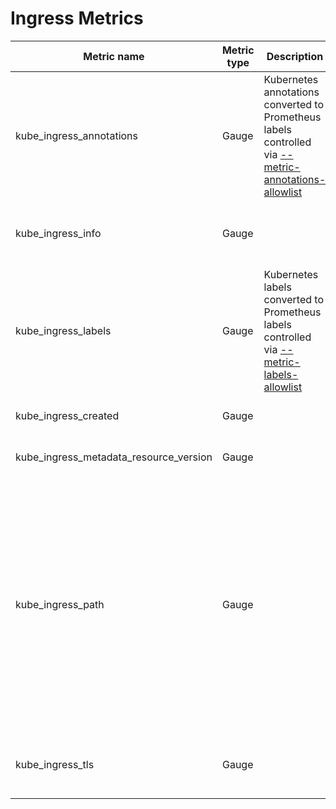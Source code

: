 # Ingress Metrics

| Metric name                            | Metric type | Description                                                                                                               | Labels/tags                                                                                                                                                                                                                                                                                                                                                                                                                                                                                                                                                      | Status       |
| -------------------------------------- | ----------- | ------------------------------------------------------------------------------------------------------------------------- |------------------------------------------------------------------------------------------------------------------------------------------------------------------------------------------------------------------------------------------------------------------------------------------------------------------------------------------------------------------------------------------------------------------------------------------------------------------------------------------------------------------------------------------------------------------| ------------ |
| kube_ingress_annotations               | Gauge       | Kubernetes annotations converted to Prometheus labels controlled via [--metric-annotations-allowlist](../../developer/cli-arguments.md) | `ingress`=&lt;ingress-name&gt; <br> `namespace`=&lt;ingress-namespace&gt; <br> `annotation_INGRESS_ANNOTATION`=&lt;ANNOTATION_LABEL&gt;                                                                                                                                                                                                                                                                                                                                                                                                                          | EXPERIMENTAL |
| kube_ingress_info                      | Gauge       |                                                                                                                           | `ingress`=&lt;ingress-name&gt; <br> `namespace`=&lt;ingress-namespace&gt; <br> `ingressclass`=&lt;ingress-class&gt; or `_default` if not set                                                                                                                                                                                                                                                                                                                                                                                                                     | STABLE       |
| kube_ingress_labels                    | Gauge       | Kubernetes labels converted to Prometheus labels controlled via [--metric-labels-allowlist](../../developer/cli-arguments.md)           | `ingress`=&lt;ingress-name&gt; <br> `namespace`=&lt;ingress-namespace&gt; <br> `label_INGRESS_LABEL`=&lt;INGRESS_LABEL&gt;                                                                                                                                                                                                                                                                                                                                                                                                                                       | STABLE       |
| kube_ingress_created                   | Gauge       |                                                                                                                           | `ingress`=&lt;ingress-name&gt; <br> `namespace`=&lt;ingress-namespace&gt;                                                                                                                                                                                                                                                                                                                                                                                                                                                                                        | STABLE       |
| kube_ingress_metadata_resource_version | Gauge       |                                                                                                                           | `ingress`=&lt;ingress-name&gt; <br> `namespace`=&lt;ingress-namespace&gt;                                                                                                                                                                                                                                                                                                                                                                                                                                                                                        | EXPERIMENTAL |
| kube_ingress_path                      | Gauge       |                                                                                                                           | `ingress`=&lt;ingress-name&gt; <br> `namespace`=&lt;ingress-namespace&gt; <br> `host`=&lt;ingress-host&gt; <br> `path`=&lt;ingress-path&gt; <br> `path_type`=&lt;ingress-path type&gt; <br>*If path served by Service Backend*<br> `service_name`=&lt;service name for the path&gt; <br> `service_port`=&lt;service port for the path&gt;<br>*If path served by Resource Backend*<br> `resource_api_group`=&lt;resource backend api group&gt; <br> `resource_kind`=&lt;resource backend kind&gt; <br> `resource_name`=&lt;resource backend name&gt; | STABLE       |
| kube_ingress_tls                       | Gauge       |                                                                                                                           | `ingress`=&lt;ingress-name&gt; <br> `namespace`=&lt;ingress-namespace&gt; <br> `tls_host`=&lt;tls hostname&gt; <br> `secret`=&lt;tls secret name&gt;                                                                                                                                                                                                                                                                                                                                                                                                             | STABLE       |
